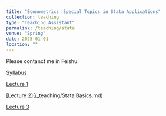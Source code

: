 ```yaml
---
title: "Econometrics：Special Topics in Stata Applications"
collection: teaching
type: "Teaching Assistant"
permalink: /teaching/stata
venue: "Spring"
date: 2025-01-01
location: ""
---
```


Please contanct me in Feishu.

[Syllabus](http://xishanyu2.github.io/files/《计量经济学：Stata实验专题》教学大纲.pdf)

[Lecture 1]()

[Lecture 2](/_teaching/Stata Basics.md)

[Lecture 3]()
